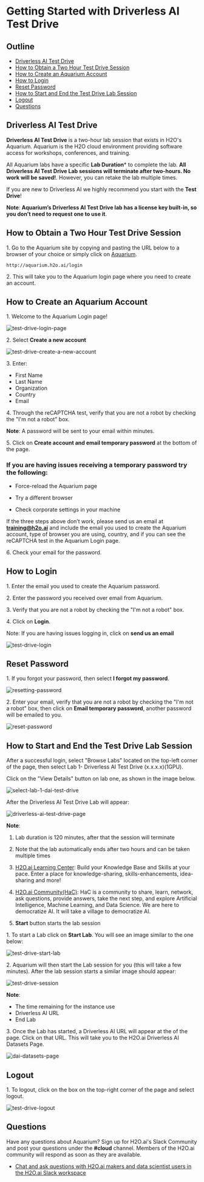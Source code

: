 
# Getting Started with Driverless AI Test Drive

## Outline

- [Driverless AI Test Drive](#driverless-ai-test-drive)
- [How to Obtain a Two Hour Test Drive Session](#how-to-obtain-a-two-hour-test-drive-session)
- [How to Create an Aquarium Account](#how-to-create-an-aquarium-account)
- [How to Login](#how-to-login)
- [Reset Password ](#reset-password)
- [How to Start and End the Test Drive Lab Session](#how-to-start-and-end-the-test-drive-lab-session)
- [Logout](#logout)
- [Questions](#questions)

## Driverless AI Test Drive 

**Driverless AI Test Drive** is a two-hour lab session that exists in H2O's Aquarium. Aquarium is the H2O cloud environment providing software access for workshops, conferences, and training.

All Aquarium labs have a specific **Lab Duration*** to complete the lab. **All Driverless AI Test Drive Lab sessions will terminate after two-hours. No work will be saved!**. However, you can retake the lab multiple times.

If you are new to Driverless AI we highly recommend you start with the **Test Drive**!

**Note**: **Aquarium’s Driverless AI Test Drive lab has a license key built-in, so you don’t need to request one to use it**.


## How to Obtain a Two Hour Test Drive Session

1\. Go to the Aquarium site by copying and pasting the URL below to a browser of your choice or simply click on [Aquarium](http://aquarium.h2o.ai/login).

```http://aquarium.h2o.ai/login```

2\. This will take you to the Aquarium login page where you need to create an account.

## How to Create an Aquarium Account

1\. Welcome to the Aquarium Login page!

![test-drive-login-page](assets/test-drive-login-page.jpg)

2\. Select **Create a new account**

![test-drive-create-a-new-account](assets/test-drive-create-a-new-account.jpg)

3\. Enter:

 - First Name
 - Last Name
 - Organization
 - Country
 - Email

4\. Through the reCAPTCHA test, verify that you are not a robot by checking the "I'm not a robot" box.

**Note**: A password will be sent to your email within minutes.

5\. Click on **Create account and email temporary password** at the bottom of the page.

### If you are having issues receiving a temporary password try the following:

- Force-reload the Aquarium page

- Try a different browser

- Check corporate settings in your machine

If the three steps above don’t work, please send us an email at **training@h2o.ai** and include the email you used to create the Aquarium account, type of browser you are using, country, and if you can see the reCAPTCHA test in the Aquarium Login page. 



6\. Check your email for the password.

## How to Login

1\. Enter the email you used to create the Aquarium password.

2\. Enter the password you received over email from Aquarium.

3\. Verify that you are not a robot by checking the "I'm not a robot" box.

4\. Click on **Login**.
 
Note: If you are having issues logging in, click on **send us an email**


![test-drive-login](assets/test-drive-login.jpg)

## Reset Password 

1\. If you forgot your password, then select **I forgot my password**.

![resetting-password](assets/resetting-password.jpg)

2\. Enter your email, verify that you are not a robot by checking the "I'm not a robot" box, then click on **Email temporary password**, another password will be emailed to you.

![reset-password](assets/reset-password.jpg)

## How to Start and End the Test Drive Lab Session

After a successful login, select "Browse Labs" located on the top-left corner of the page, then select Lab 1- Driverless AI Test Drive (x.x.x.x)(1GPU).

Click on the "View Details" button on lab one, as shown in the image below.

![select-lab-1-dai-test-drive](assets/select-lab-1-dai-test-drive.jpg)


After the Driverless AI Test Drive Lab will appear:

![driverless-ai-test-drive-page](assets/driverless-ai-test-drive-page.jpg)

**Note**: 

 1. Lab duration is 120 minutes, after that the session will terminate

 2. Note that the lab automatically ends after two hours and can be taken multiple times

3. [H2O.ai Learning Center](https://training.h2o.ai/): Build your Knowledge Base and Skills at your pace. Enter a place for knowledge-sharing, skills-enhancements, idea-sharing and more!

4. [H2O.ai Community(HaC)](https://www.h2o.ai/community/home): HaC is a community to share, learn, network, ask questions, provide answers, take the next step, and explore Artificial Intelligence, Machine Learning, and Data Science.  We are here to democratize AI. It will take a village to democratize AI.

5. **Start** button starts the lab session

1\. To start a Lab click on **Start Lab**. You will see an image similar to the one below:

![test-drive-start-lab](assets/test-drive-start-lab.jpg)

2\. Aquarium will then start the Lab session for you (this will take a few minutes). After the lab session starts a similar image should appear:

![test-drive-session](assets/test-drive-session.jpg)

**Note**:

 - The time remaining for the instance use
 - Driverless AI URL
 - End Lab 

3\. Once the Lab has started, a Driverless AI URL will appear at the of the page. Click on that URL. This will take you to the H2O.ai Driverless AI Datasets Page.

![dai-datasets-page](assets/dai-datasets-page.jpg)


## Logout

1\. To logout, click on the box on the top-right corner of the page and select logout.

![test-drive-logout](assets/test-drive-logout.jpg) 

## Questions

Have any questions about Aquarium? Sign up for H2O.ai's Slack Community and post your questions under the **#cloud** channel. Members of the H2O.ai community will respond as soon as they are available.

- [Chat and ask questions with H2O.ai makers and data scientist users in the H2O.ai Slack workspace](https://www.h2o.ai/community/home)




